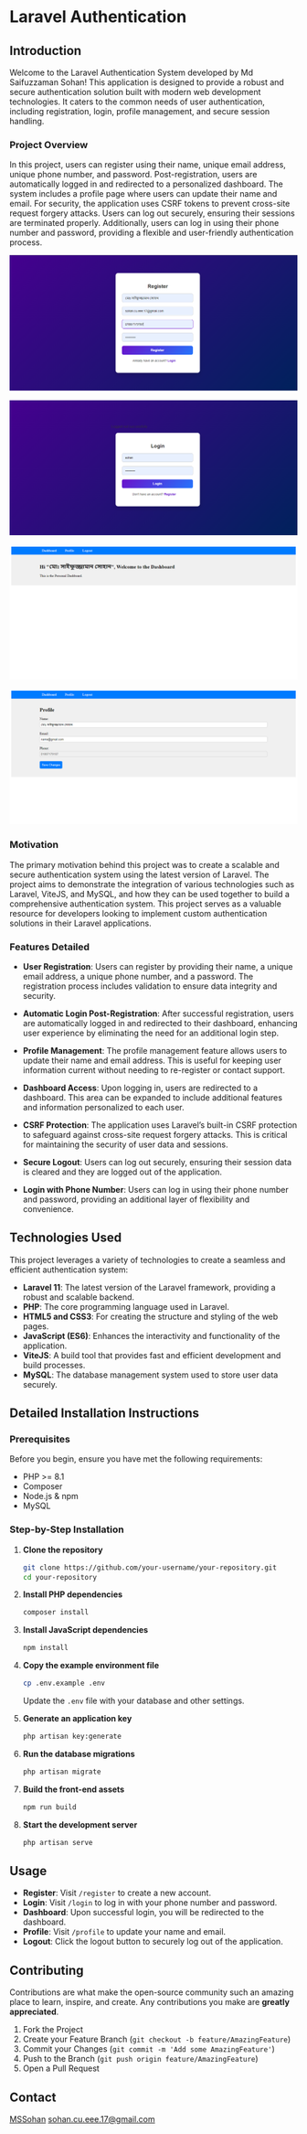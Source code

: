 # Laravel Authentication

## Introduction

Welcome to the Laravel Authentication System developed by Md Saifuzzaman Sohan! This application is designed to provide a robust and secure authentication solution built with modern web development technologies. It caters to the common needs of user authentication, including registration, login, profile management, and secure session handling. 

### Project Overview

In this project, users can register using their name, unique email address, unique phone number, and password. Post-registration, users are automatically logged in and redirected to a personalized dashboard. The system includes a profile page where users can update their name and email. For security, the application uses CSRF tokens to prevent cross-site request forgery attacks. Users can log out securely, ensuring their sessions are terminated properly. Additionally, users can log in using their phone number and password, providing a flexible and user-friendly authentication process.

![Register](image/register.PNG)

![Login](image/login.PNG)

![Dashboard](image/dashboard.PNG)

![Profile](image/profile.PNG)

### Motivation

The primary motivation behind this project was to create a scalable and secure authentication system using the latest version of Laravel. The project aims to demonstrate the integration of various technologies such as Laravel, ViteJS, and MySQL, and how they can be used together to build a comprehensive authentication system. This project serves as a valuable resource for developers looking to implement custom authentication solutions in their Laravel applications.

### Features Detailed

- **User Registration**: Users can register by providing their name, a unique email address, a unique phone number, and a password. The registration process includes validation to ensure data integrity and security.
  
- **Automatic Login Post-Registration**: After successful registration, users are automatically logged in and redirected to their dashboard, enhancing user experience by eliminating the need for an additional login step.

- **Profile Management**: The profile management feature allows users to update their name and email address. This is useful for keeping user information current without needing to re-register or contact support.

- **Dashboard Access**: Upon logging in, users are redirected to a dashboard. This area can be expanded to include additional features and information personalized to each user.

- **CSRF Protection**: The application uses Laravel’s built-in CSRF protection to safeguard against cross-site request forgery attacks. This is critical for maintaining the security of user data and sessions.

- **Secure Logout**: Users can log out securely, ensuring their session data is cleared and they are logged out of the application.

- **Login with Phone Number**: Users can log in using their phone number and password, providing an additional layer of flexibility and convenience.

## Technologies Used

This project leverages a variety of technologies to create a seamless and efficient authentication system:

- **Laravel 11**: The latest version of the Laravel framework, providing a robust and scalable backend.
- **PHP**: The core programming language used in Laravel.
- **HTML5 and CSS3**: For creating the structure and styling of the web pages.
- **JavaScript (ES6)**: Enhances the interactivity and functionality of the application.
- **ViteJS**: A build tool that provides fast and efficient development and build processes.
- **MySQL**: The database management system used to store user data securely.

## Detailed Installation Instructions

### Prerequisites

Before you begin, ensure you have met the following requirements:

- PHP >= 8.1
- Composer
- Node.js & npm
- MySQL

### Step-by-Step Installation

1. **Clone the repository**
    ```bash
    git clone https://github.com/your-username/your-repository.git
    cd your-repository
    ```

2. **Install PHP dependencies**
    ```bash
    composer install
    ```

3. **Install JavaScript dependencies**
    ```bash
    npm install
    ```

4. **Copy the example environment file**
    ```bash
    cp .env.example .env
    ```
    Update the `.env` file with your database and other settings.

5. **Generate an application key**
    ```bash
    php artisan key:generate
    ```

6. **Run the database migrations**
    ```bash
    php artisan migrate
    ```

7. **Build the front-end assets**
    ```bash
    npm run build
    ```

8. **Start the development server**
    ```bash
    php artisan serve
    ```

## Usage

- **Register**: Visit `/register` to create a new account.
- **Login**: Visit `/login` to log in with your phone number and password.
- **Dashboard**: Upon successful login, you will be redirected to the dashboard.
- **Profile**: Visit `/profile` to update your name and email.
- **Logout**: Click the logout button to securely log out of the application.

## Contributing

Contributions are what make the open-source community such an amazing place to learn, inspire, and create. Any contributions you make are **greatly appreciated**.

1. Fork the Project
2. Create your Feature Branch (`git checkout -b feature/AmazingFeature`)
3. Commit your Changes (`git commit -m 'Add some AmazingFeature'`)
4. Push to the Branch (`git push origin feature/AmazingFeature`)
5. Open a Pull Request

## Contact

[MSSohan](https://github.com/MSSohan) [sohan.cu.eee.17@gmail.com](mailto:sohan.cu.eee.17@gmail.com)
